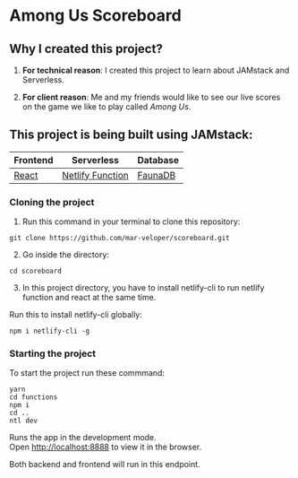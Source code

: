 # Among Us Scoreboard

## Why I created this project?

1. **For technical reason**:
I created this project to learn about JAMstack and Serverless.

2. **For client reason**: 
Me and my friends would like to see our live scores on the game we like to play called _Among Us_.

## This project is being built using JAMstack: 
Frontend | Serverless | Database
------------ | ------------- | -------------
[React](https://reactjs.org/) | [Netlify Function](https://www.netlify.com/products/functions/) | [FaunaDB](https://fauna.com/)

### Cloning the project

1. Run this command in your terminal to clone this repository:

```
git clone https://github.com/mar-veloper/scoreboard.git
```

2. Go inside the directory: 

```
cd scoreboard
```

3. In this project directory, you have to install netlify-cli to run netlify function and react at the same time.

Run this to install netlify-cli globally:

```
npm i netlify-cli -g
```

### Starting the project

To start the project run these commmand: 

```
yarn
cd functions
npm i
cd ..
ntl dev
```

Runs the app in the development mode.\
Open [http://localhost:8888](http://localhost:8888) to view it in the browser.

Both backend and frontend will run in this endpoint.
